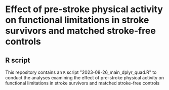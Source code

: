 # Effect of pre-stroke physical activity on functional limitations in stroke survivors and matched stroke-free controls

## R script
This repository contains an `R` script "2023-08-26_main_dplyr_quad.R" to conduct the analyses examining the effect of pre-stroke physical activity on functional limitations in stroke survivors and matched stroke-free controls
